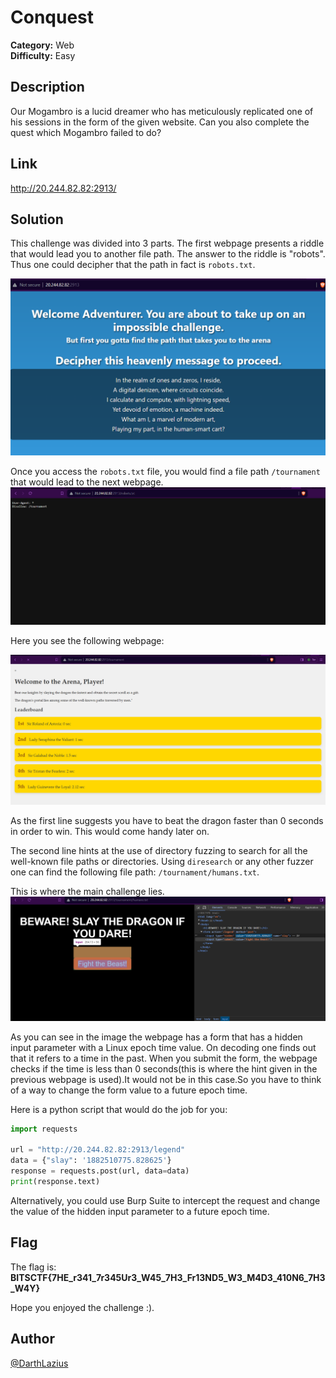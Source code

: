 # Conquest

**Category:** Web  
**Difficulty:** Easy

## Description

Our Mogambro is a lucid dreamer who has meticulously replicated one of his sessions in the form of the given website. Can you also complete the quest which Mogambro failed to do?

## Link 

http://20.244.82.82:2913/

## Solution

This challenge was divided into 3 parts. The first webpage presents a riddle that would lead you to another file path. The answer to the riddle is "robots". Thus one could decipher that the path in fact is `robots.txt`.

![Riddle Image](./images/root.png)

Once you access the `robots.txt` file, you would find a file path `/tournament` that would lead to the next webpage.
![Webpage Image](./images/robot.png)

Here you see the following webpage:

![Webpage Image](./images/tournament.png)

As the first line suggests you have to beat the dragon faster than 0 seconds in order to win. This would come handy later on.

The second line hints at the use of directory fuzzing to search for all the well-known file paths or directories. Using `diresearch` or any other fuzzer one can find the following file path: `/tournament/humans.txt`.

This is where the main challenge lies.
![Webpage Image](./images/final.png)

As you can see in the image the webpage has a form that has a hidden input parameter with a Linux epoch time value. On decoding one finds out that it refers to a time in the past. When you submit the form, the webpage checks if the time is less than 0 seconds(this is where the hint given in the previous webpage is used).It would not be in this case.So you have to think of a way to change the form value to a future epoch time.

Here is a python script that would do the job for you:

```python
import requests

url = "http://20.244.82.82:2913/legend"
data = {"slay": '1882510775.828625'}
response = requests.post(url, data=data)
print(response.text)
```

Alternatively, you could use Burp Suite to intercept the request and change the value of the hidden input parameter to a future epoch time.

## Flag
The flag is: 
__BITSCTF{7HE_r341_7r345Ur3_W45_7H3_Fr13ND5_W3_M4D3_410N6_7H3_W4Y}__

Hope you enjoyed the challenge :).

## Author
[@DarthLazius](https://github.com/darthlazius)
